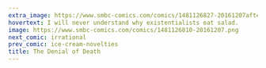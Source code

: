 ```yaml
---
extra_image: https://www.smbc-comics.com/comics/1481126827-20161207after.png
hovertext: I will never understand why existentialists eat salad.
image: https://www.smbc-comics.com/comics/1481126810-20161207.png
next_comic: irrational
prev_comic: ice-cream-novelties
title: The Denial of Death
---
```


